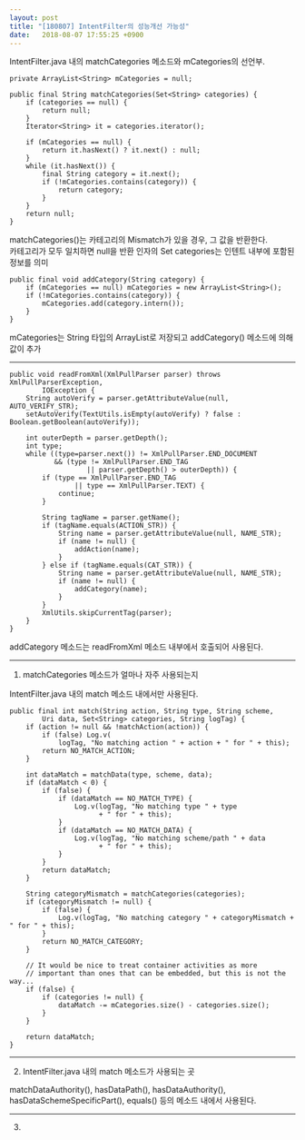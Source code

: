 ```yaml
---
layout: post
title: "[180807] IntentFilter의 성능개선 가능성"
date:   2018-08-07 17:55:25 +0900
---
```


IntentFilter.java 내의 matchCategories 메소드와 mCategories의 선언부.

~~~
private ArrayList<String> mCategories = null;

public final String matchCategories(Set<String> categories) {
    if (categories == null) {
        return null;
    }
    Iterator<String> it = categories.iterator();

    if (mCategories == null) {
        return it.hasNext() ? it.next() : null;
    }
    while (it.hasNext()) {
        final String category = it.next();
        if (!mCategories.contains(category)) {
            return category;
        }
    }
    return null;
}
~~~

matchCategories()는 카테고리의 Mismatch가 있을 경우, 그 값을 반환한다.<br>
카테고리가 모두 일치하면 null을 반환
인자의 Set<String> categories는 인텐트 내부에 포함된 정보를 의미


~~~
public final void addCategory(String category) {
    if (mCategories == null) mCategories = new ArrayList<String>();
    if (!mCategories.contains(category)) {
        mCategories.add(category.intern());
    }
}
~~~

mCategories는 String 타입의 ArrayList로 저장되고 addCategory() 메소드에 의해
값이 추가

***

~~~
public void readFromXml(XmlPullParser parser) throws XmlPullParserException,
        IOException {
    String autoVerify = parser.getAttributeValue(null, AUTO_VERIFY_STR);
    setAutoVerify(TextUtils.isEmpty(autoVerify) ? false : Boolean.getBoolean(autoVerify));

    int outerDepth = parser.getDepth();
    int type;
    while ((type=parser.next()) != XmlPullParser.END_DOCUMENT
           && (type != XmlPullParser.END_TAG
                   || parser.getDepth() > outerDepth)) {
        if (type == XmlPullParser.END_TAG
                || type == XmlPullParser.TEXT) {
            continue;
        }

        String tagName = parser.getName();
        if (tagName.equals(ACTION_STR)) {
            String name = parser.getAttributeValue(null, NAME_STR);
            if (name != null) {
                addAction(name);
            }
        } else if (tagName.equals(CAT_STR)) {
            String name = parser.getAttributeValue(null, NAME_STR);
            if (name != null) {
                addCategory(name);
            }
        }
        XmlUtils.skipCurrentTag(parser);
    }
}
~~~

addCategory 메소드는 readFromXml 메소드 내부에서 호출되어 사용된다.<br>


***

1. matchCategories 메소드가 얼마나 자주 사용되는지

IntentFilter.java 내의 match 메소드 내에서만 사용된다.

~~~
public final int match(String action, String type, String scheme,
        Uri data, Set<String> categories, String logTag) {
    if (action != null && !matchAction(action)) {
        if (false) Log.v(
            logTag, "No matching action " + action + " for " + this);
        return NO_MATCH_ACTION;
    }

    int dataMatch = matchData(type, scheme, data);
    if (dataMatch < 0) {
        if (false) {
            if (dataMatch == NO_MATCH_TYPE) {
                Log.v(logTag, "No matching type " + type
                      + " for " + this);
            }
            if (dataMatch == NO_MATCH_DATA) {
                Log.v(logTag, "No matching scheme/path " + data
                      + " for " + this);
            }
        }
        return dataMatch;
    }

    String categoryMismatch = matchCategories(categories);
    if (categoryMismatch != null) {
        if (false) {
            Log.v(logTag, "No matching category " + categoryMismatch + " for " + this);
        }
        return NO_MATCH_CATEGORY;
    }

    // It would be nice to treat container activities as more
    // important than ones that can be embedded, but this is not the way...
    if (false) {
        if (categories != null) {
            dataMatch -= mCategories.size() - categories.size();
        }
    }

    return dataMatch;
}
~~~


***

2. IntentFilter.java 내의 match 메소드가 사용되는 곳

matchDataAuthority(), hasDataPath(), hasDataAuthority(), hasDataSchemeSpecificPart(), equals() 등의 메소드 내에서 사용된다.

***

3.
